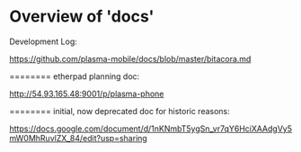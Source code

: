Overview of 'docs'
========

Development Log:

https://github.com/plasma-mobile/docs/blob/master/bitacora.md


========
etherpad planning doc:

http://54.93.165.48:9001/p/plasma-phone


========
initial, now deprecated doc for historic reasons:

https://docs.google.com/document/d/1nKNmbT5ygSn_vr7qY6HciXAAdgVy5mW0MhRuvlZX_84/edit?usp=sharing
